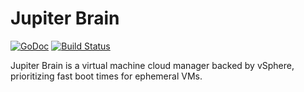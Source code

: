 # Jupiter Brain

[![GoDoc](https://godoc.org/github.com/travis-ci/jupiter-brain?status.svg)](https://godoc.org/github.com/travis-ci/jupiter-brain)
[![Build Status](https://travis-ci.org/travis-ci/jupiter-brain.svg?branch=master)](https://travis-ci.org/travis-ci/jupiter-brain)

Jupiter Brain is a virtual machine cloud manager backed by vSphere,
prioritizing fast boot times for ephemeral VMs.
